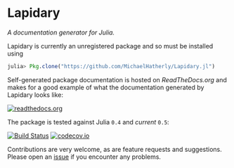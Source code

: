 # Lapidary

*A documentation generator for Julia.*

Lapidary is currently an unregistered package and so must be installed using

```julia
julia> Pkg.clone("https://github.com/MichaelHatherly/Lapidary.jl")
```

Self-generated package documentation is hosted on *ReadTheDocs.org* and makes for a good
example of what the documentation generated by Lapidary looks like:

[![readthedocs.org][readthedocs-badge]][readthedocs-url]

The package is tested against Julia `0.4` and *current* `0.5`:

[![Build Status][travis-badge]][travis-url]
[![codecov.io][codecov-badge]][codecov-url]

Contributions are very welcome, as are feature requests and suggestions. Please open an
[issue][issues-url] if you encounter any problems.

[readthedocs-badge]: http://readthedocs.org/projects/lapidaryjl/badge/?version=latest
[readthedocs-url]:   http://lapidaryjl.readthedocs.org/en/latest/?badge=latest
[travis-badge]:      https://travis-ci.org/MichaelHatherly/Lapidary.jl.svg?branch=master
[travis-url]:        https://travis-ci.org/MichaelHatherly/Lapidary.jl
[codecov-badge]:     http://codecov.io/github/MichaelHatherly/Lapidary.jl/coverage.svg?branch=master
[codecov-url]:       http://codecov.io/github/MichaelHatherly/Lapidary.jl?branch=master
[issues-url]:        https://github.com/MichaelHatherly/Lapidary.jl/issues
